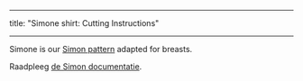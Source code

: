 - - -
title: "Simone shirt: Cutting Instructions"
- - -

<Note>

Simone is our [Simon pattern](/designs/simon/) adapted for breasts.

Raadpleeg [de Simon documentatie](/docs/patterns/simon/).

</Note>
